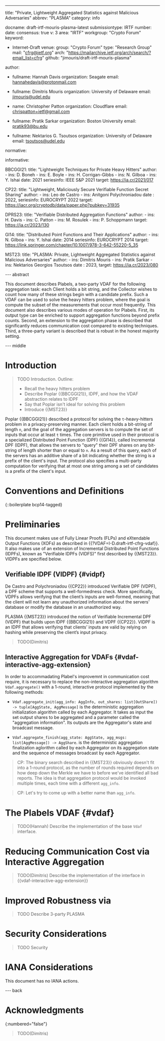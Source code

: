 ---
title: "Private, Lightweight Aggregated Statistics against Malicious Adversaries"
abbrev: "PLASMA"
category: info

docname: draft-irtf-mouris-plasma-latest
submissiontype: IRTF
number:
date:
consensus: true
v: 3
area: "IRTF"
workgroup: "Crypto Forum"
keyword:
  - Internet-Draft
venue:
  group: "Crypto Forum"
  type: "Research Group"
  mail: "cfrg@ietf.org"
  arch: "https://mailarchive.ietf.org/arch/search/?email_list=cfrg"
  github: "jimouris/draft-irtf-mouris-plasma"
<!--   latest: https://example.com/LATEST -->

author:
 -  fullname: Hannah Davis
    organization: Seagate
    email: hannahedavis@protonmail.com

 -
    fullname: Dimitris Mouris
    organization: University of Delaware
    email: jimouris@udel.edu
 -
    name: Christopher Patton
    organization: Cloudflare
    email: chrispatton+ietf@gmail.com
 -
    fullname: Pratik Sarkar
    organization: Boston University
    email: pratik93@bu.edu
 -
    fullname: Nektarios G. Tsoutsos
    organization: University of Delaware
    email: tsoutsos@udel.edu

normative:

informative:

  BBCGGI21:
    title: "Lightweight Techniques for Private Heavy Hitters"
    author:
      - ins: D. Boneh
      - ins: E. Boyle
      - ins: H. Corrigan-Gibbs
      - ins: N. Gilboa
      - ins: Y. Ishai
    date: 2021
    seriesinfo: IEEE S&P 2021
    target: https://ia.cr/2021/017

  CP22:
    title: "Lightweight, Maliciously Secure Verifiable Function Secret Sharing"
    author:
      - ins: Leo de Castro
      - ins: Anitgoni Polychroniadou
    date : 2022,
    seriesinfo: EUROCRYPT 2022
    target: https://iacr.org/cryptodb/data/paper.php?pubkey=31935

  DPRS23:
    title: "Verifiable Distributed Aggregation Functions"
    author:
      - ins: H. Davis
      - ins: C. Patton
      - ins: M. Rosulek
      - ins: P. Schoppmann
    target: https://ia.cr/2023/130

  GI14:
    title: "Distributed Point Functions and Their Applications"
    author:
      - ins: N. Gilboa
      - ins: Y. Ishai
    date: 2014
    seriesinfo: EUROCRYPT 2014
    target: https://link.springer.com/chapter/10.1007/978-3-642-55220-5_35

  MST23:
    title: "PLASMA: Private, Lightweight Aggregated Statistics against Malicious Adversaries"
    author:
      - ins: Dimitris Mouris
      - ins: Pratik Sarkar
      - ins: Nektarios Georgios Tsoutsos
    date : 2023,
    target: https://ia.cr/2023/080

--- abstract

This document describes Plabels, a two-party VDAF for the following aggregation
task: each Client holds a bit string, and the Collector wishes to count how
many of these strings begin with a candidate prefix. Such a VDAF can be used to
solve the heavy hitters problem, where the goal is compute the subset of the
measurements that occur most frequently. This document also describes various
modes of operation for Plabels. First, its output type can be enriched to
support aggregation functions beyond prefix counts. Second, an extension to the
aggregation phase is described that significantly reduces communication cost
compared to existing techniques. Third, a three-party variant is described that
is robust in the honest majority setting.

--- middle

# Introduction

> TODO Introduction. Outline:
> - Recall the heavy hitters problem
> - Describe Poplar {{BBCGGI21}}, IDPF, and how the VDAF abstraction relates to IDPF
> - Say that Poplar isn't ideal for solving this problem
> - Introduce {{MST23}}

Poplar {{BBCGGI21}} described a protocol for solving the `t`-heavy-hitters
problem in a privacy-preserving manner. Each client holds a bit-string of
length `n`, and the goal of the aggregation servers is to compute the set of
inputs that occur at least `t` times. The core primitive used in their protocol
is a specialized Distributed Point Function (DPF) {{GI14}}, called Incremental
DPF (IDPF), that allows the servers to "query" their DPF shares on any
bit-string of length shorter than or equal to `n`. As a result of this query,
each of the servers has an additive share of a bit indicating whether the
string is a prefix of the client's input. The protocol also specifies a
multi-party computation for verifying that at most one string among a set of
candidates is a prefix of the client's input.

# Conventions and Definitions

{::boilerplate bcp14-tagged}

# Preliminaries

This document makes use of Fully Linear Proofs (FLPs) and eXtendable Output
Functions (XOFs) as described in {{?VDAF=I-D.draft-irtf-cfrg-vdaf}}. It also
makes use of an extension of Incremental Distributed Point Functions (IDPFs),
known as "Verifiable IDPFs (VIDFS)" first described by {{MST23}}. VIDPFs are
specified below.

## Verifiable IDPF (VIDPF) {#vidpf}

De Castro and Polychroniadou {{CP22}} introduced Verifiable DPF (VDPF), a DPF
scheme that supports a well-formedness check. More specifically, VDPFs allows
verifying that the client’s inputs are well-formed, meaning that the client
will not learn any unauthorized information about the servers' database or
modify the database in an unauthorized way.

PLASMA {{MST23}} introduced the notion of Verifiable Incremental DPF (VIDPF)
that builds upon IDPF {{BBCGGI21}} and VDPF {{CP22}}. VIDPF is an IDPF that
allows verifying that clients’ inputs are valid by relying on hashing while
preserving the client’s input privacy.

> TODO(Dimitris)

## Interactive Aggregation for VDAFs {#vdaf-interactive-agg-extension}

In order to accommadating Plabel's improvemnt in communication cost require, it
is necessary to replace the non-interactive aggregation algorithm
`Vdaf.aggregate()`  with a 1-round, interactive protocol implemented by the
following methods:

* `Vdaf.aggregate_init(agg_info: AggInfo, out_shares: list[OutShare]) ->
  tuple[AggState, AggMessage]` is the deterministic aggregation initialization
  algorithm called by each Aggregator. It takes as input the set output shares
  to be aggregated and a parameter called the "aggregation information". Its
  outputs are the Aggregator's state and broadcast message.

* `Vdaf.aggregate_finish(agg_state: AggState, agg_msgs: list[AggMessage]) ->
  AggShare`. is the deterministic aggregation finalization aglorithm called by
  each Aggregator on its aggregation state and the sequence of messages
  broadcast by each Aggregator.

> CP: The binary search described in {{MST23}} obviously doesn't fit into a
> 1-round protocol, as the number of rounds required depends on how deep down
> the Merkle we have to before we've identified all bad reports. The idea is
> that aggregation protocol would be invoked multiple times, each time with a
> different `agg_info`.

> CP: Let's try to come up with a better name than `agg_info`.

# The Plabels VDAF {#vdaf}

> TODO(Hannah) Describe the implementation of the base `Vdaf` interface.

# Reducing Communication Cost via Interactive Aggregation

> TODO(Dimitris) Describe the implementation of the interface in
> {{vdaf-interactive-agg-extension}}

# Improved Robustness via

> TODO Describe 3-party PLASMA

# Security Considerations

> TODO Security

# IANA Considerations

This document has no IANA actions.

--- back

# Acknowledgments
{:numbered="false"}

> TODO(Dimitris)
